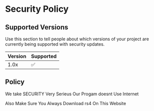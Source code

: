 # Security Policy

## Supported Versions

Use this section to tell people about which versions of your project are
currently being supported with security updates.

| Version | Supported          |
| ------- | ------------------ |
| 1.0x   | :white_check_mark: |


## Policy
We take SECURITY Very Serieus
Our Progam doesnt Use Internet


Also Make Sure You Always Download rs4 On This Website
